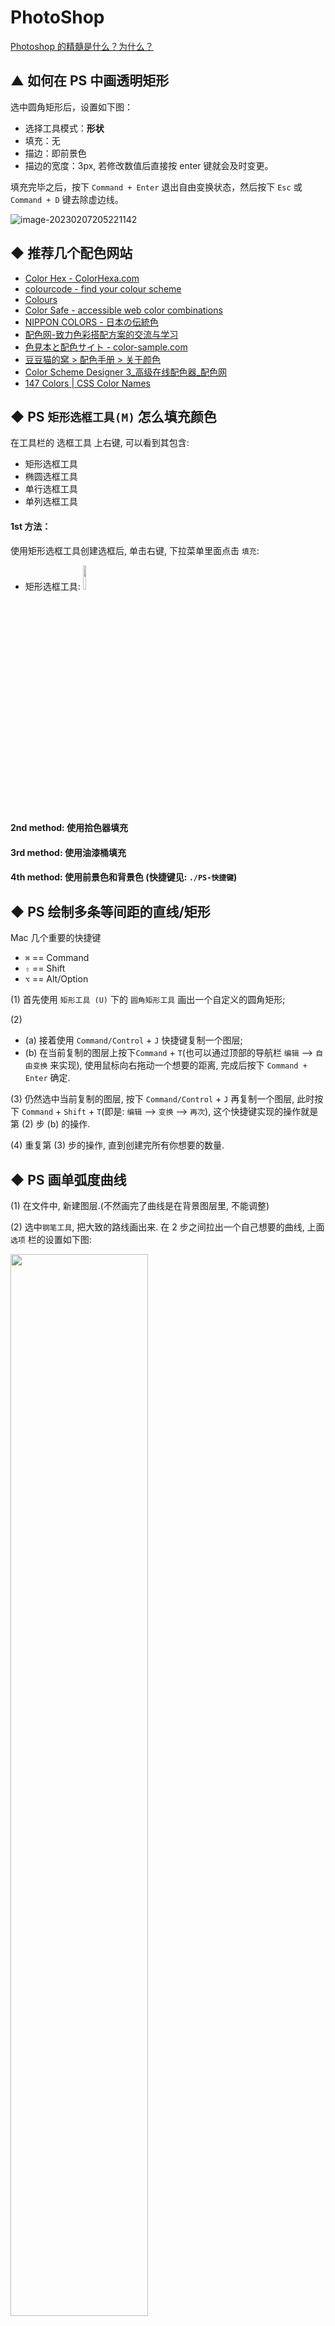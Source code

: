 # PhotoShop



[Photoshop 的精髓是什么？为什么？](https://www.zhihu.com/question/20329343)





## ▲ 如何在 PS 中画透明矩形

选中圆角矩形后，设置如下图：
- 选择工具模式：**形状**
- 填充：无
- 描边：即前景色
- 描边的宽度：3px, 若修改数值后直接按 enter 键就会及时变更。

填充完毕之后，按下 `Command + Enter` 退出自由变换状态，然后按下 `Esc` 或 `Command + D` 键去除虚边线。 

![image-20230207205221142](readme.assets/image-20230207205221142.png)






## ◆ 推荐几个配色网站
- [Color Hex - ColorHexa.com](http://www.colorhexa.com/)
- [colourcode - find your colour scheme](http://www.colourco.de/)
- [Colours](http://webcolourdata.com/)
- [Color Safe - accessible web color combinations](http://colorsafe.co/)
- [NIPPON COLORS - 日本の伝統色](http://nipponcolors.com/#jinzamomi)
- [配色网-致力色彩搭配方案的交流与学习](http://www.peise.net/)
- [色見本と配色サイト - color-sample.com](http://www.color-sample.com/)
- [豆豆猫的窝 &gt; 配色手册 &gt; 关于颜色](http://www.ddcat.net/sheji/peise/menu01.htm)
- [Color Scheme Designer 3_高级在线配色器_配色网](http://www.peise.net/tools/web/)
- [<span class="m">147 Colors <span class="p">| CSS Color Names](http://www.colors.commutercreative.com/grid/)





## ◆ PS `矩形选框工具(M)` 怎么填充颜色

在工具栏的 选框工具 上右键, 可以看到其包含:
+ 矩形选框工具
+ 椭圆选框工具
+ 单行选框工具
+ 单列选框工具

#### 1st 方法：
使用矩形选框工具创建选框后, 单击右键, 下拉菜单里面点击 `填充`: 
- 矩形选框工具:
  <img src="./ReadMe.assets/Rectangle Marquee Tool.png" style="width:10%;">
#### 2nd method: 使用拾色器填充
#### 3rd method: 使用油漆桶填充
#### 4th method: 使用前景色和背景色 (快捷键见: `./PS-快捷键`)


## ◆ PS 绘制多条等间距的直线/矩形
Mac 几个重要的快捷键
+ `⌘` == Command
+ `⇧` == Shift
+ `⌥` == Alt/Option

(1) 首先使用 `矩形工具 (U)` 下的 `圆角矩形工具` 画出一个自定义的圆角矩形;

(2) 
+ (a) 接着使用 `Command/Control` + `J` 快捷键复制一个图层;
+ (b) 在当前复制的图层上按下`Command` + `T`(也可以通过顶部的导航栏 `编辑` --> `自由变换` 来实现), 使用鼠标向右拖动一个想要的距离, 完成后按下 `Command + Enter` 确定.

(3) 仍然选中当前复制的图层, 按下 `Command/Control` + `J` 再复制一个图层, 此时按下 `Command` + `Shift` + `T`(即是: `编辑` --> `变换` --> `再次`), 这个快捷键实现的操作就是第 (2) 步 (b) 的操作. 

(4) 重复第 (3) 步的操作, 直到创建完所有你想要的数量.


## ◆ PS 画单弧度曲线
(1) 在文件中, 新建图层.(不然画完了曲线是在背景图层里, 不能调整)

(2) 选中`钢笔工具`, 把大致的路线画出来. 在 2 步之间拉出一个自己想要的曲线, 上面 `选项` 栏的设置如下图:

<img src="./ReadMe.assets/ps-pen.png" style="width: 66%; margin-left: 0;">

+ (1) 工具模式选择: 形状;
+ (2) 填充: 红色斜线表示不填充;
+ (3) 描边: 为描边颜色;
+ (4) 2像素: 为自己设置的曲线宽度;
+ (5) 描边类型: 可自己设置, 有 "实线"/"虚线" 或 自定义.
- (3) 然后 `Ctrl` + `回车` 把路径变成形状. 此时当前仍会有虚线的路径框,按下 `Ctrl` + `D` 去除.
  

## ◆ PS 画多个折点的曲线:
(1) 和上面 “PS 画单弧度曲线”  的步骤 (1) 相同

(2) 选中`钢笔工具`, 把大致的路线画出来. 主要是建立多个折点, 上面选项设置和 "PS 画单弧度曲线" 中步骤(2)的图片一样. 下面是一个画出多个折点的形状:

<img src="./ReadMe.assets/zhedian.png" style="width: 66%; margin-left: 0;">

(3) 点击 `钢笔工具` 右键, 选择 `转换点工具`, 把鼠标放在画的每个折点上, 就可以调整了.

(4) 调整好后 `Ctrl` + `回车` 把路径变成形状. 此时当前仍会有虚线的路径框, 按下 `Ctrl` + `D` 去除.


## ◆ PS 如何快速画出三角形
(1) 在 `矩形选框` 工具上右键, 选择 `多边形工具`;

(2) 在上面 `选项` 栏中把, `边` 设置为 `3` 即可.

## ◆ PS 插件
1. 磨皮插件 Portraiture 3
2. 


## ◆ PS 制作九宫格方法
- (1) 新建一个 1800 * 1800px 空白文件
- (2) 找到顶部导航中的 `视图` --> ``新建参考线版面` 列: 数字填 3,装订线 30px(自定义) 行数: 数字填 3, 装订线自定义; 下面的边距: 上下左右 默认和装订线的设置相同, 但也可以根据自己的需求来.
- (3) 拉入图片, 调整大小和位置, 即可. 





## ▲ Photoshop 智能选择主体对象的两种方法

### 技能说明

从Photoshop CC 2018 版本开始增加了基于人工智能技术的抠图工具和命令，包括【对象选择工具】和【选择主体】命令。使用这些工具和命令可以轻松且快速地选中场景中的人物、物等对象。



### 应用实战

#### 1. 使用对象选择工具选择对象

【对象选择工具】可简化在图像中选择单个对象或对象的某个部分（人物、汽车、家具、宠物、衣服等）的过程。只需在对象周围绘制矩形区域或套索，软件会自动分析并选择已定义区域内的对象。使用【对象选择工具】选择对象的具体操作步骤如下。

**Step01**：打开 “素材文件\鸟.jpg” 文件。选择【对象选择工具】，如下图所示。

![img](readme.assets/v2-5bd446926172250715d17564afaf61d3_720w.jpg)

**Step02**：在选项栏设置【模式】为矩形，如下图所示。

![img](readme.assets/v2-54d8e02e6fed65c2623948888389ef7f_720w.jpg)

**Step03**：在对象周围拖动鼠标绘制矩形框，如下图所示。

![img](readme.assets/v2-c1b81a1db9f957a5cec0dac33c8eda48_720w.jpg)

**Step04**：释放鼠标后，**创建选区并选择选框内的对象**，如下图所示。（Q: 这个如何实现的？）

![img](readme.assets/v2-bc42582917501b11d109bc2a34f68221_720w.jpg)

**Step05**：按【Ctrl++】组合键放大视图并按【空格键】键移动视图，显示未选中的脚的图像，如下图所示。

![img](readme.assets/v2-b684055307e5306b4dc1f186f7ce69b5_720w.jpg)

**Step06**：单击选项栏中的【添加到选区】按钮，设置【模式】为套索，沿着未选中的对象边缘拖动鼠标，创建选区，如下图所示。

![img](readme.assets/v2-fd0dfd4d20951ea8fdef156d51502ce1_720w.jpg)

**Step07**：释放鼠标后，选择脚对象，如下图所示。使用相同的方法将其他为选中的区域添加到选区，完成对象的选择。

![img](readme.assets/v2-71eabcb73fde2214ef520b00d219b301_720w.jpg)


![img](readme.assets/v2-4529dba8aa62fbb1cacb27467ce41a34_720w.jpg)





#### 2.使用【选择主体】命令快速选择对象

选择主体由先进的机器学习技术提供支持，在经过训练后，这项功能可识别图像上的多种对象，包括人物、动物、车辆、玩具等等。执行【选择】【主体】命令后，即可选择图像中最突出的主体。使用【选择主体】命令选择对象的操作步骤如下。

**Step01**：打开“素材文件\车.jpg”文件，如下图所示。

![img](readme.assets/v2-8be95bfe385e58ba61f6e33d9fafee14_720w.jpg)

**Step02**：执行【选择】【主体】命令，软件会自动分析图像并选择主体对象，如下图所示。

![img](readme.assets/v2-c2c3e0c3e7b481a9846daa4e4bac4bef_720w.jpg)





发布于 2021-12-09 12:37

